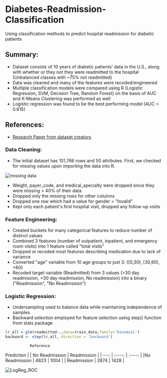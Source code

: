 # Diabetes-Readmission-Classification
Using classification methods to predict hospital readmission for diabetic patients

## Summary:
* Dataset consists of 10 years of diabetic patients' data in the U.S., along with whether or they not they were readmitted to the hospital (Unbalanced classes with ~75% not readmitted)
* Data was cleaned and many of the features were recoded/engineered
* Multiple classification models were compared using R (Logistic Regression, SVM, Decision Tree, Random Forest) on the basis of AUC and K-Means Clustering was performed as well
* Logistic regression was found to be the best performing model (AUC = 0.615)

## References:
* [Research Paper from dataset creators](https://www.hindawi.com/journals/bmri/2014/781670/)

### Data Cleaning:
- The initial dataset has 101,766 rows and 50 attributes. First, we checked for missing values upon importing the data into R. 

![missing data](https://user-images.githubusercontent.com/76078425/102843070-6d417200-43d6-11eb-8235-166bee42d47c.jpg) 

- Weight, payer_code, and medical_specialty were dropped since they were missing > 40% of their data 
- Dropped only the missing rows for other columns 
- Dropped one row which had a value for gender = "Invalid"
- Kept only each patient's first hospital visit, dropped any follow-up visits

### Feature Engineering:

- Created buckets for many categorical features to reduce number of distinct values
- Combined 3 features (number of outpatient, inpatient, and emergency room visits) into 1 feature called "total visits"
- Dropped or recoded most features describing medication due to lack of variance
- Converted "age" variable from 10 age groups to just 3: {[0,30), [30,60), >60}
- Recoded target variable (Readmitted) from 3 values (>30 day readmission, <30 day readmission, No readmission) into a binary ("Readmission", "No Readmission")

### Logistic Regression:

- Undersampling used to balance data while maintaining independence of samples
- Backward selection employed for feature selection using step() function from stats package
``` R
lr_all = glm(readmitted~.,data=train_data,family='binomial')
backward <- step(lr_all, direction = 'backward')                                                          
```                                                              
               Reference                             
 Prediction       |      | No Readmission | Readmission     |
 | ---:        |    :----:   |          :----: |
 |No Readmission      | 4823       | 1004   |
 | Readmission   | 2674        | 1428      |

![LogReg_ROC](https://user-images.githubusercontent.com/76078425/102842982-41be8780-43d6-11eb-8871-f7eec3157d55.jpg)
